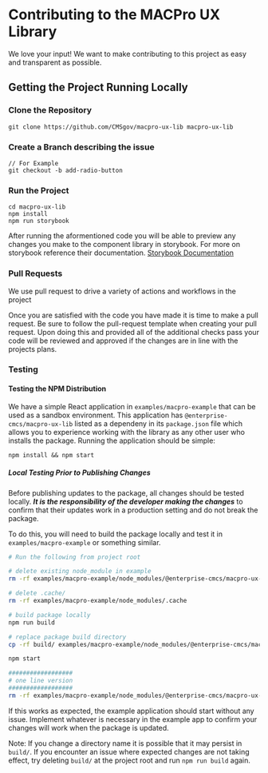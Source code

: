 <!--
Render Markdown in VS Code

SHIFT + CMD/CTRL + V
-->

# Contributing to the MACPro UX Library

We love your input! We want to make contributing to this project as easy and transparent as possible.

## Getting the Project Running Locally

### Clone the Repository

```
git clone https://github.com/CMSgov/macpro-ux-lib macpro-ux-lib
```

### Create a Branch describing the issue

```
// For Example
git checkout -b add-radio-button
```

### Run the Project

```
cd macpro-ux-lib
npm install
npm run storybook
```

After running the aformentioned code you will be able to preview any changes you make to the component library in storybook. For more on storybook reference their documentation.
[Storybook Documentation](https://storybook.js.org/docs/react/get-started/introduction)

### Pull Requests

We use pull request to drive a variety of actions and workflows in the project

Once you are satisfied with the code you have made it is time to make a pull request. Be sure to follow the pull-request template when creating your pull request. Upon doing this and provided all of the additional checks pass your code will be reviewed and approved if the changes are in line with the projects plans.

### Testing

#### Testing the NPM Distribution

We have a simple React application in `examples/macpro-example` that can be used as a sandbox environment. This application has `@enterprise-cmcs/macpro-ux-lib` listed as a dependeny in its `package.json` file which allows you to experience working with the library as any other user who installs the package. Running the application should be simple:

```
npm install && npm start
```

##### Local Testing Prior to Publishing Changes

Before publishing updates to the package, all changes should be tested locally. _**It is the responsibility of the developer making the changes**_ to confirm that their updates work in a production setting and do not break the package.

To do this, you will need to build the package locally and test it in `examples/macpro-example` or something similar.

```bash
# Run the following from project root

# delete existing node_module in example
rm -rf examples/macpro-example/node_modules/@enterprise-cmcs/macpro-ux-lib/build

# delete .cache/
rm -rf examples/macpro-example/node_modules/.cache

# build package locally
npm run build

# replace package build directory
cp -rf build/ examples/macpro-example/node_modules/@enterprise-cmcs/macpro-ux-lib/build/

npm start

##################
# one line version
##################
rm -rf examples/macpro-example/node_modules/@enterprise-cmcs/macpro-ux-lib/build && rm -rf examples/macpro-example/node_modules/.cache && npm run build && cp -rf build/ examples/macpro-example/node_modules/@enterprise-cmcs/macpro-ux-lib/build/
```

If this works as expected, the example application should start without any issue. Implement whatever is necessary in the example app to confirm your changes will work when the package is updated.

Note: If you change a directory name it is possible that it may persist in `build/`. If you encounter an issue where expected changes are not taking effect, try deleting `build/` at the project root and run `npm run build` again.
